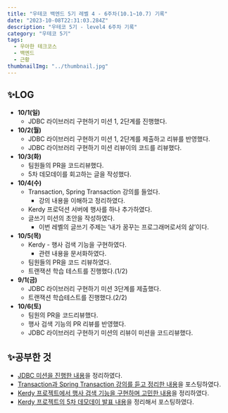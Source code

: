 ```yaml
---
title: "우테코 백엔드 5기 레벨 4 - 6주차(10.1~10.7) 기록"
date: "2023-10-08T22:31:03.284Z"
description: "우테코 5기 - level4 6주차 기록"
category: "우테코 5기"
tags:
  - 우아한 테크코스
  - 백엔드
  - 근황
thumbnailImg: "../thumbnail.jpg"
---
```


## ✨LOG

- **10/1(일)**
    - JDBC 라이브러리 구현하기 미션 1, 2단계를 진행했다.
- **10/2(월)**
    - JDBC 라이브러리 구현하기 미션 1, 2단계를 제출하고 리뷰를 반영했다.
    - JDBC 라이브러리 구현하기 미션 리뷰이의 코드를 리뷰했다.
- **10/3(화)**
    - 팀원들의 PR을 코드리뷰했다.
    - 5차 데모데이를 회고하는 글을 작성했다.
- **10/4(수)**
    - Transaction, Spring Transaction 강의를 들었다.
        - 강의 내용을 이해하고 정리하였다.
    - Kerdy 프로덕션 서버에 행사를 하나 추가하였다.
    - 글쓰기 미션의 초안을 작성하였다.
        - 이번 레벨의 글쓰기 주제는 ‘내가 꿈꾸는 프로그래머로서의 삶’이다.
- **10/5(목)**
    - Kerdy - 행사 검색 기능을 구현하였다.
        - 관련 내용을 문서화하였다.
    - 팀원들의 PR을 코드 리뷰하였다.
    - 트랜잭션 학습 테스트를 진행했다.(1/2)
- **9/1(금)**
    - JDBC 라이브러리 구현하기 미션 3단계를 제출했다.
    - 트랜잭션 학습테스트를 진행했다.(2/2)
- **10/6(토)**
    - 팀원의 PR을 코드리뷰했다.
    - 행사 검색 기능의 PR 리뷰를 반영했다.
    - JDBC 라이브러리 구현하기 미션의 리뷰이 미션을 코드리뷰했다.

## ✨공부한 것

- [JDBC 미션을 진행한 내용](https://amaran-th.github.io/Java/[JDBC]%20JDBC%20%EB%9D%BC%EC%9D%B4%EB%B8%8C%EB%9F%AC%EB%A6%AC%20%EA%B5%AC%ED%98%84%ED%95%98%EA%B8%B0/)을 정리하였다.
- [Transaction과 Spring Transaction 강의를 듣고 정리한 내용](https://amaran-th.github.io/Java/[DB]%20Transaction%EA%B3%BC%20Spring%20Transaction/)을 포스팅하였다.
- [Kerdy 프로젝트에서 행사 검색 기능을 구현하며 고민한 내용](https://amaran-th.github.io/%EB%8D%B0%EC%9D%B4%ED%84%B0%EB%B2%A0%EC%9D%B4%EC%8A%A4/[Kerdy]%20%ED%96%89%EC%82%AC%20%EA%B2%80%EC%83%89%20%EA%B8%B0%EB%8A%A5%20%EA%B5%AC%ED%98%84%ED%95%98%EA%B8%B0/)을 정리하였다.
- [Kerdy 프로젝트의 5차 데모데이 발표 내용](https://amaran-th.github.io/%EC%A3%BC%EC%A0%80%EB%A6%AC%EC%A3%BC%EC%A0%80%EB%A6%AC/[Kerdy]%205%EC%B0%A8%20%EB%8D%B0%EB%AA%A8%EB%8D%B0%EC%9D%B4%20%ED%9A%8C%EA%B3%A0/)을 정리해서 포스팅하였다.
